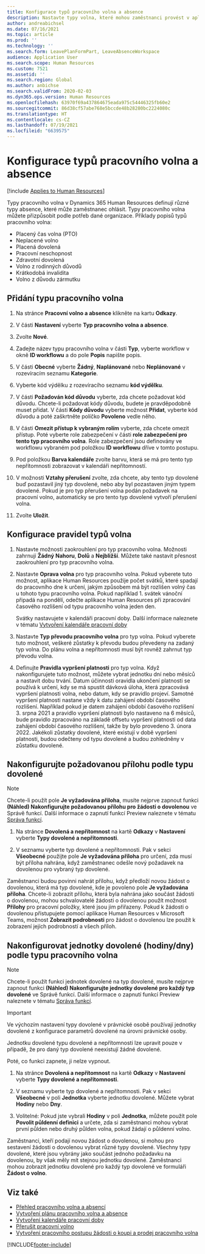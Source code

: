 ```yaml
---
title: Konfigurace typů pracovního volna a absence
description: Nastavte typy volna, které mohou zaměstnanci provést v aplikaci Dynamics 365 Human Resources.
author: andreabichsel
ms.date: 07/16/2021
ms.topic: article
ms.prod: ''
ms.technology: ''
ms.search.form: LeavePlanFormPart, LeaveAbsenceWorkspace
audience: Application User
ms.search.scope: Human Resources
ms.custom: 7521
ms.assetid: ''
ms.search.region: Global
ms.author: anbichse
ms.search.validFrom: 2020-02-03
ms.dyn365.ops.version: Human Resources
ms.openlocfilehash: 63970f69a437864675eada975c54446325fb60e2
ms.sourcegitcommit: 86d38cf57abe768e5bccde48b28280bc2224080c
ms.translationtype: HT
ms.contentlocale: cs-CZ
ms.lasthandoff: 07/19/2021
ms.locfileid: "6639575"
---
```

# <a name="configure-leave-and-absence-types"></a>Konfigurace typů pracovního volna a absence

[!include [Applies to Human Resources](../includes/applies-to-hr.md)]

Typy pracovního volna v Dynamics 365 Human Resources definují různé typy absence, které může zaměstnanec ohlásit. Typy pracovního volna můžete přizpůsobit podle potřeb dané organizace. Příklady popisů typů pracovního volna:

- Placený čas volna (PTO)
- Neplacené volno
- Placená dovolená
- Pracovní neschopnost
- Zdravotní dovolená
- Volno z rodinných důvodů
- Krátkodobá invalidita
- Volno z důvodu zármutku

## <a name="add-a-leave-type"></a>Přidání typu pracovního volna

1. Na stránce **Pracovní volno a absence** klikněte na kartu **Odkazy**.

2. V části **Nastavení** vyberte **Typ pracovního volna a absence**.

3. Zvolte **Nové**.

4. Zadejte název typu pracovního volna v části **Typ**, vyberte workflow v okně **ID workflowu** a do pole **Popis** napište popis.

5. V části **Obecné** vyberte **Žádný**, **Naplánované** nebo **Neplánované** v rozevíracím seznamu **Kategorie**.

6. Vyberte kód výdělku z rozevíracího seznamu **kód výdělku**.

7. V části **Požadován kód důvodu** vyberte, zda chcete požadovat kód důvodu. Chcete-li požadovat kódy důvodu, budete je pravděpodobně muset přidat. V části **Kódy důvodu** vyberte možnost **Přidat**, vyberte kód důvodu a poté zaškrtněte políčko **Povoleno** vedle něho.

8. V části **Omezit přístup k vybraným rolím** vyberte, zda chcete omezit přístup. Poté vyberte role zabezpečení v části **role zabezpečení pro tento typ pracovního volna**. Role zabezpečení jsou definovány ve workflowu vybraném pod položkou **ID workflowu** dříve v tomto postupu.

9. Pod položkou **Barva kalendáře** zvolte barvu, která se má pro tento typ nepřítomnosti zobrazovat v kalendáři nepřítomností. 

10. V možnosti **Vztahy přerušení** zvolte, zda chcete, aby tento typ dovolené buď pozastavil jiný typ dovolené, nebo aby byl pozastaven jiným typem dovolené. Pokud je pro typ přerušení volna podán požadavek na pracovní volno, automaticky se pro tento typ dovolené vytvoří přerušení volna. 

10. Zvolte **Uložit**.

## <a name="configure-leave-type-rules"></a>Konfigurace pravidel typů volna

1. Nastavte možnosti zaokrouhlení pro typ pracovního volna. Možnosti zahrnují **Žádný** **Nahoru**, **Dolů** a **Nejbližší**. Můžete také nastavit přesnost zaokrouhlení pro typ pracovního volna.

2. Nastavte **Oprava volna** pro typ pracovního volna. Pokud vyberete tuto možnost, aplikace Human Resources použije počet svátků, které spadají do pracovního dne k určení, jakým způsobem má být rozlišen volný čas u tohoto typu pracovního volna. Pokud například 1. svátek vánoční připadá na pondělí, odečte aplikace Human Resources při zpracování časového rozlišení od typu pracovního volna jeden den.

   Svátky nastavujete v kalendáři pracovní doby. Další informace naleznete v tématu [Vytvoření kalendáře pracovní doby](hr-leave-and-absence-working-time-calendar.md)
   
 3. Nastavte **Typ převodu pracovního volna** pro typ volna. Pokud vyberete tuto možnost, veškeré zůstatky k převodu budou převedeny na zadaný typ volna. Do plánu volna a nepřítomnosti musí být rovněž zahrnut typ převodu volna. 
 
4. Definujte **Pravidla vypršení platnosti** pro typ volna. Když nakonfigurujete tuto možnost, můžete vybrat jednotku dní nebo měsíců a nastavit dobu trvání. Datum účinnosti oravidla ukončení platnosti se používá k určení, kdy se má spustit dávková úloha, která zpracovává vypršení platnosti volna, nebo datum, kdy se pravidlo projeví. Samotné vypršení platnosti nastane vždy k datu zahájení období časového rozlišení. Například pokud je datem zahájení období časového rozlišení 3. srpna 2021 a pravidlo vypršení platnosti bylo nastaveno na 6 měsíců, bude pravidlo zpracováno na základě offsetu vypršení platnosti od data zahájení období časového rozlišení, takže by bylo provedeno 3. února 2022. Jakékoli zůstatky dovolené, které existují v době vypršení platnosti, budou odečteny od typu dovolené a budou zohledněny v zůstatku dovolené.
 
## <a name="configure-the-required-attachment-per-leave-type"></a>Nakonfigurujte požadovanou přílohu podle typu dovolené

> [!NOTE]
> Chcete-li použít pole **Je vyžadována přiloha**, musíte nejprve zapnout funkci **(Náhled) Nakonfigurujte požadovanou přílohu pro žádosti o dovolenou** ve Správě funkcí. Další informace o zapnutí funkcí Preview naleznete v tématu [Správa funkcí](hr-admin-manage-features.md).

1. Na stránce **Dovolená a nepřítomnost** na kartě **Odkazy** v **Nastavení** vyberte **Typy dovolené a nepřítomnosti**.

2. V seznamu vyberte typ dovolené a nepřítomnosti. Pak v sekci **Všeobecné** použijte pole **Je vyžadována příloha** pro určení, zda musí být příloha nahrána, když zaměstnanec odešle nový požadavek na dovolenou pro vybraný typ dovolené. 

Zaměstnanci budou povinni nahrát přílohu, když předloží novou žádost o dovolenou, která má typ dovolené, kde je povoleno pole **Je vyžadována příloha**. Chcete-li zobrazit přílohu, která byla nahrána jako součást žádosti o dovolenou, mohou schvalovatelé žádosti o dovolenou použít možnost **Přílohy** pro pracovní položky, které jsou jim přiřazeny. Pokud k žádosti o dovolenou přistupujete pomocí aplikace Human Resources v Microsoft Teams, možnost **Zobrazit podrobnosti** pro žádost o dovolenou lze použít k zobrazení jejích podrobností a všech příloh.

## <a name="configure-leave-units-hoursdays-per-leave-type"></a>Nakonfigurovat jednotky dovolené (hodiny/dny) podle typu pracovního volna

> [!NOTE]
> Chcete-li použít funkci jednotek dovolené na typ dovolené, musíte nejprve zapnout funkci **(Náhled) Nakonfigurujte jednotky dovolené pro každý typ dovolené** ve Správě funkcí. Další informace o zapnutí funkcí Preview naleznete v tématu [Správa funkcí](hr-admin-manage-features.md).

> [!IMPORTANT]
> Ve výchozím nastavení typy dovolené v právnické osobě používají jednotky dovolené z konfigurace parametrů dovolené na úrovni právnické osoby.
> 
> Jednotku dovolené typu dovolené a nepřítomnosti lze upravit pouze v případě, že pro daný typ dovolené neexistují žádné dovolené.
> 
> Poté, co funkci zapnete, ji nelze vypnout.

1. Na stránce **Dovolená a nepřítomnost** na kartě **Odkazy** v **Nastavení** vyberte **Typy dovolené a nepřítomnosti**.

2. V seznamu vyberte typ dovolené a nepřítomnosti. Pak v sekci **Všeobecné** v poli **Jednotka** vyberte jednotku dovolené. Můžete vybrat **Hodiny** nebo **Dny**.

3. Volitelné: Pokud jste vybrali **Hodiny** v poli **Jednotka**, můžete použít pole **Povolit půldenní definici** a určete, zda si zaměstnanci mohou vybrat první půlden nebo druhý půlden volna, pokud žádají o půldenní volno.

Zaměstnanci, kteří podají novou žádost o dovolenou, si mohou pro sestavení žádosti o dovolenou vybrat různé typy dovolené. Všechny typy dovolené, které jsou vybrány jako součást jednoho požadavku na dovolenou, by však měly mít stejnou jednotku dovolené. Zaměstnanci mohou zobrazit jednotku dovolené pro každý typ dovolené ve formuláři **Žádost o volno**.

## <a name="see-also"></a>Viz také

- [Přehled pracovního volna a absencí](hr-leave-and-absence-overview.md)
- [Vytvoření plánu pracovního volna a absence](hr-leave-and-absence-plans.md)
- [Vytvoření kalendáře pracovní doby](hr-leave-and-absence-working-time-calendar.md)
- [Přerušit pracovní volno](hr-leave-and-absence-suspend-leave.md)
- [Vytvoření pracovního postupu žádosti o koupi a prodej pracovního volna](hr-leave-and-absence-buy-sell-workflow.md)



[!INCLUDE[footer-include](../includes/footer-banner.md)]

